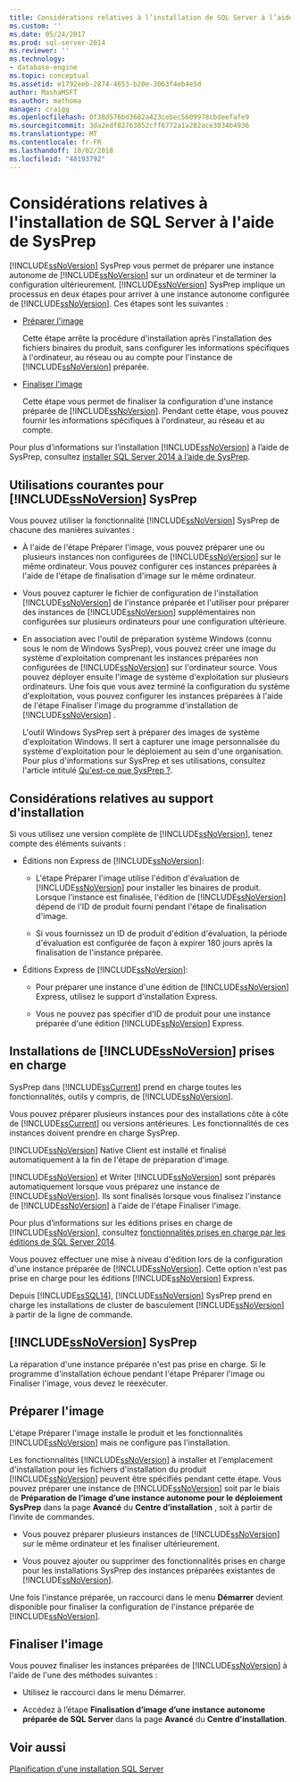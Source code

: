 ```yaml
---
title: Considérations relatives à l’installation de SQL Server à l’aide de SysPrep | Microsoft Docs
ms.custom: ''
ms.date: 05/24/2017
ms.prod: sql-server-2014
ms.reviewer: ''
ms.technology:
- database-engine
ms.topic: conceptual
ms.assetid: e1792eeb-2874-4653-b20e-3063f4eb4e5d
author: MashaMSFT
ms.author: mathoma
manager: craigg
ms.openlocfilehash: 0f38d576bd3682a423cebec5609978cbdeefafe9
ms.sourcegitcommit: 3da2edf82763852cff6772a1a282ace3034b4936
ms.translationtype: MT
ms.contentlocale: fr-FR
ms.lasthandoff: 10/02/2018
ms.locfileid: "48193792"
---
```

# <a name="considerations-for-installing-sql-server-using-sysprep"></a>Considérations relatives à l'installation de SQL Server à l'aide de SysPrep
  [!INCLUDE[ssNoVersion](../../includes/ssnoversion-md.md)] SysPrep vous permet de préparer une instance autonome de [!INCLUDE[ssNoVersion](../../includes/ssnoversion-md.md)] sur un ordinateur et de terminer la configuration ultérieurement. [!INCLUDE[ssNoVersion](../../includes/ssnoversion-md.md)] SysPrep implique un processus en deux étapes pour arriver à une instance autonome configurée de [!INCLUDE[ssNoVersion](../../includes/ssnoversion-md.md)]. Ces étapes sont les suivantes :  
  
-   [Préparer l'image](#BKMK_PrepareImage)  
  
     Cette étape arrête la procédure d'installation après l'installation des fichiers binaires du produit, sans configurer les informations spécifiques à l'ordinateur, au réseau ou au compte pour l'instance de [!INCLUDE[ssNoVersion](../../includes/ssnoversion-md.md)] préparée.  
  
-   [Finaliser l'image](#BKMK_CompleteImage)  
  
     Cette étape vous permet de finaliser la configuration d'une instance préparée de [!INCLUDE[ssNoVersion](../../includes/ssnoversion-md.md)]. Pendant cette étape, vous pouvez fournir les informations spécifiques à l'ordinateur, au réseau et au compte.  
  
 Pour plus d’informations sur l’installation [!INCLUDE[ssNoVersion](../../includes/ssnoversion-md.md)] à l’aide de SysPrep, consultez [installer SQL Server 2014 à l’aide de SysPrep](install-sql-server-using-sysprep.md).  
  
## <a name="common-uses-for-includessnoversionincludesssnoversion-mdmd-sysprep"></a>Utilisations courantes pour [!INCLUDE[ssNoVersion](../../includes/ssnoversion-md.md)] SysPrep  
 Vous pouvez utiliser la fonctionnalité [!INCLUDE[ssNoVersion](../../includes/ssnoversion-md.md)] SysPrep de chacune des manières suivantes :  
  
-   À l'aide de l'étape Préparer l'image, vous pouvez préparer une ou plusieurs instances non configurées de [!INCLUDE[ssNoVersion](../../includes/ssnoversion-md.md)] sur le même ordinateur. Vous pouvez configurer ces instances préparées à l'aide de l'étape de finalisation d'image sur le même ordinateur.  
  
-   Vous pouvez capturer le fichier de configuration de l'installation [!INCLUDE[ssNoVersion](../../includes/ssnoversion-md.md)] de l'instance préparée et l'utiliser pour préparer des instances de [!INCLUDE[ssNoVersion](../../includes/ssnoversion-md.md)] supplémentaires non configurées sur plusieurs ordinateurs pour une configuration ultérieure.  
  
-   En association avec l'outil de préparation système Windows (connu sous le nom de Windows SysPrep), vous pouvez créer une image du système d'exploitation comprenant les instances préparées non configurées de [!INCLUDE[ssNoVersion](../../includes/ssnoversion-md.md)] sur l'ordinateur source. Vous pouvez déployer ensuite l'image de système d'exploitation sur plusieurs ordinateurs. Une fois que vous avez terminé la configuration du système d'exploitation, vous pouvez configurer les instances préparées à l'aide de l'étape Finaliser l'image du programme d'installation de [!INCLUDE[ssNoVersion](../../includes/ssnoversion-md.md)] .  
  
     L'outil Windows SysPrep sert à préparer des images de système d'exploitation Windows. Il sert à capturer une image personnalisée du système d'exploitation pour le déploiement au sein d'une organisation. Pour plus d'informations sur SysPrep et ses utilisations, consultez l'article intitulé [Qu'est-ce que SysPrep ?](http://go.microsoft.com/fwlink/?LinkId=143546).  
  
## <a name="installation-media-considerations"></a>Considérations relatives au support d'installation  
 Si vous utilisez une version complète de [!INCLUDE[ssNoVersion](../../includes/ssnoversion-md.md)], tenez compte des éléments suivants :  
  
-   Éditions non Express de [!INCLUDE[ssNoVersion](../../includes/ssnoversion-md.md)]:  
  
    -   L'étape Préparer l'image utilise l'édition d'évaluation de [!INCLUDE[ssNoVersion](../../includes/ssnoversion-md.md)] pour installer les binaires de produit. Lorsque l'instance est finalisée, l'édition de [!INCLUDE[ssNoVersion](../../includes/ssnoversion-md.md)] dépend de l'ID de produit fourni pendant l'étape de finalisation d'image.  
  
    -   Si vous fournissez un ID de produit d'édition d'évaluation, la période d'évaluation est configurée de façon à expirer 180 jours après la finalisation de l'instance préparée.  
  
-   Éditions Express de [!INCLUDE[ssNoVersion](../../includes/ssnoversion-md.md)]:  
  
    -   Pour préparer une instance d'une édition de [!INCLUDE[ssNoVersion](../../includes/ssnoversion-md.md)] Express, utilisez le support d'installation Express.  
  
    -   Vous ne pouvez pas spécifier d'ID de produit pour une instance préparée d'une édition [!INCLUDE[ssNoVersion](../../includes/ssnoversion-md.md)] Express.  
  
## <a name="supported-includessnoversionincludesssnoversion-mdmd-installations"></a>Installations de [!INCLUDE[ssNoVersion](../../includes/ssnoversion-md.md)] prises en charge  
 SysPrep dans [!INCLUDE[ssCurrent](../../includes/sscurrent-md.md)] prend en charge toutes les fonctionnalités, outils y compris, de [!INCLUDE[ssNoVersion](../../includes/ssnoversion-md.md)].  
  
 Vous pouvez préparer plusieurs instances pour des installations côte à côte de [!INCLUDE[ssCurrent](../../includes/sscurrent-md.md)] ou versions antérieures. Les fonctionnalités de ces instances doivent prendre en charge SysPrep.  
  
 [!INCLUDE[ssNoVersion](../../includes/ssnoversion-md.md)] Native Client est installé et finalisé automatiquement à la fin de l'étape de préparation d'image.  
  
 [!INCLUDE[ssNoVersion](../../includes/ssnoversion-md.md)] et Writer [!INCLUDE[ssNoVersion](../../includes/ssnoversion-md.md)] sont préparés automatiquement lorsque vous préparez une instance de [!INCLUDE[ssNoVersion](../../includes/ssnoversion-md.md)]. Ils sont finalisés lorsque vous finalisez l'instance de [!INCLUDE[ssNoVersion](../../includes/ssnoversion-md.md)] à l'aide de l'étape Finaliser l'image.  
  
 Pour plus d’informations sur les éditions prises en charge de [!INCLUDE[ssNoVersion](../../includes/ssnoversion-md.md)], consultez [fonctionnalités prises en charge par les éditions de SQL Server 2014](../../getting-started/features-supported-by-the-editions-of-sql-server-2014.md).  
  
 Vous pouvez effectuer une mise à niveau d'édition lors de la configuration d'une instance préparée de [!INCLUDE[ssNoVersion](../../includes/ssnoversion-md.md)]. Cette option n'est pas prise en charge pour les éditions [!INCLUDE[ssNoVersion](../../includes/ssnoversion-md.md)] Express.  
  
 Depuis [!INCLUDE[ssSQL14](../../includes/sssql14-md.md)], [!INCLUDE[ssNoVersion](../../includes/ssnoversion-md.md)] SysPrep prend en charge les installations de cluster de basculement [!INCLUDE[ssNoVersion](../../includes/ssnoversion-md.md)] à partir de la ligne de commande.  
  
## <a name="includessnoversionincludesssnoversion-mdmd-sysprep-limitations"></a>[!INCLUDE[ssNoVersion](../../includes/ssnoversion-md.md)] SysPrep  
 La réparation d'une instance préparée n'est pas prise en charge. Si le programme d'installation échoue pendant l'étape Préparer l'image ou Finaliser l'image, vous devez le réexécuter.  
  
##  <a name="BKMK_PrepareImage"></a> Préparer l'image  
 L'étape Préparer l'image installe le produit et les fonctionnalités [!INCLUDE[ssNoVersion](../../includes/ssnoversion-md.md)] mais ne configure pas l'installation.  
  
 Les fonctionnalités [!INCLUDE[ssNoVersion](../../includes/ssnoversion-md.md)] à installer et l'emplacement d'installation pour les fichiers d'installation du produit [!INCLUDE[ssNoVersion](../../includes/ssnoversion-md.md)] peuvent être spécifiés pendant cette étape. Vous pouvez préparer une instance de [!INCLUDE[ssNoVersion](../../includes/ssnoversion-md.md)] soit par le biais de **Préparation de l’image d’une instance autonome pour le déploiement SysPrep** dans la page **Avancé** du **Centre d’installation** , soit à partir de l’invite de commandes.  
  
-   Vous pouvez préparer plusieurs instances de [!INCLUDE[ssNoVersion](../../includes/ssnoversion-md.md)] sur le même ordinateur et les finaliser ultérieurement.  
  
-   Vous pouvez ajouter ou supprimer des fonctionnalités prises en charge pour les installations SysPrep des instances préparées existantes de [!INCLUDE[ssNoVersion](../../includes/ssnoversion-md.md)].  
  
 Une fois l'instance préparée, un raccourci dans le menu **Démarrer** devient disponible pour finaliser la configuration de l'instance préparée de [!INCLUDE[ssNoVersion](../../includes/ssnoversion-md.md)].  
  
##  <a name="BKMK_CompleteImage"></a> Finaliser l'image  
 Vous pouvez finaliser les instances préparées de [!INCLUDE[ssNoVersion](../../includes/ssnoversion-md.md)] à l'aide de l'une des méthodes suivantes :  
  
-   Utilisez le raccourci dans le menu Démarrer.  
  
-   Accédez à l’étape **Finalisation d’image d’une instance autonome préparée de SQL Server** dans la page **Avancé** du **Centre d’installation**.  
  
## <a name="see-also"></a>Voir aussi  
 [Planification d'une installation SQL Server](../../sql-server/install/planning-a-sql-server-installation.md)  
  
  
